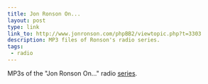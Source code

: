 ```yaml
---
title: Jon Ronson On...
layout: post
type: link
link_to: http://www.jonronson.com/phpBB2/viewtopic.php?t=3303
description: MP3 files of Ronson's radio series.
tags:
 - radio
---
```

MP3s of the "Jon Ronson On..." radio [series][1].

[1]:http://www.bbc.co.uk/radio4/comedy/jonronson_on.shtml